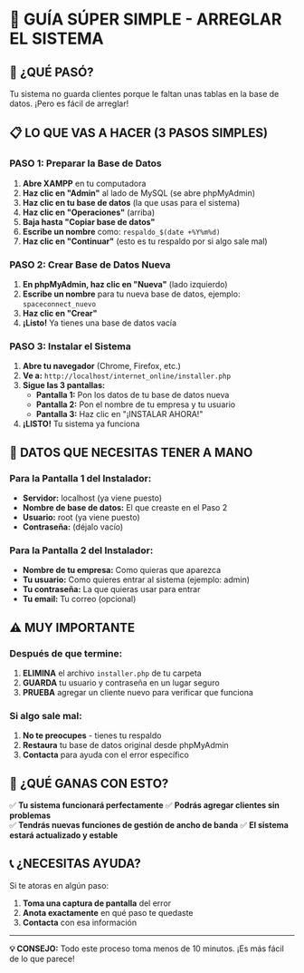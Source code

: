 # 🚀 GUÍA SÚPER SIMPLE - ARREGLAR EL SISTEMA

## 🎯 ¿QUÉ PASÓ?
Tu sistema no guarda clientes porque le faltan unas tablas en la base de datos. ¡Pero es fácil de arreglar!

## 📋 LO QUE VAS A HACER (3 PASOS SIMPLES)

### PASO 1: Preparar la Base de Datos
1. **Abre XAMPP** en tu computadora
2. **Haz clic en "Admin"** al lado de MySQL (se abre phpMyAdmin)
3. **Haz clic en tu base de datos** (la que usas para el sistema)
4. **Haz clic en "Operaciones"** (arriba)
5. **Baja hasta "Copiar base de datos"**
6. **Escribe un nombre** como: `respaldo_$(date +%Y%m%d)`
7. **Haz clic en "Continuar"** (esto es tu respaldo por si algo sale mal)

### PASO 2: Crear Base de Datos Nueva
1. **En phpMyAdmin, haz clic en "Nueva"** (lado izquierdo)
2. **Escribe un nombre** para tu nueva base de datos, ejemplo: `spaceconnect_nuevo`
3. **Haz clic en "Crear"**
4. **¡Listo!** Ya tienes una base de datos vacía

### PASO 3: Instalar el Sistema
1. **Abre tu navegador** (Chrome, Firefox, etc.)
2. **Ve a:** `http://localhost/internet_online/installer.php`
3. **Sigue las 3 pantallas:**
   - **Pantalla 1:** Pon los datos de tu base de datos nueva
   - **Pantalla 2:** Pon el nombre de tu empresa y tu usuario
   - **Pantalla 3:** Haz clic en "¡INSTALAR AHORA!"
4. **¡LISTO!** Tu sistema ya funciona

## 📝 DATOS QUE NECESITAS TENER A MANO

### Para la Pantalla 1 del Instalador:
- **Servidor:** localhost (ya viene puesto)
- **Nombre de base de datos:** El que creaste en el Paso 2
- **Usuario:** root (ya viene puesto)
- **Contraseña:** (déjalo vacío)

### Para la Pantalla 2 del Instalador:
- **Nombre de tu empresa:** Como quieras que aparezca
- **Tu usuario:** Como quieres entrar al sistema (ejemplo: admin)
- **Tu contraseña:** La que quieras usar para entrar
- **Tu email:** Tu correo (opcional)

## ⚠️ MUY IMPORTANTE

### Después de que termine:
1. **ELIMINA** el archivo `installer.php` de tu carpeta
2. **GUARDA** tu usuario y contraseña en un lugar seguro
3. **PRUEBA** agregar un cliente nuevo para verificar que funciona

### Si algo sale mal:
1. **No te preocupes** - tienes tu respaldo
2. **Restaura** tu base de datos original desde phpMyAdmin
3. **Contacta** para ayuda con el error específico

## 🎉 ¿QUÉ GANAS CON ESTO?

✅ **Tu sistema funcionará perfectamente**
✅ **Podrás agregar clientes sin problemas**  
✅ **Tendrás nuevas funciones de gestión de ancho de banda**
✅ **El sistema estará actualizado y estable**

## 📞 ¿NECESITAS AYUDA?

Si te atoras en algún paso:
1. **Toma una captura de pantalla** del error
2. **Anota exactamente** en qué paso te quedaste
3. **Contacta** con esa información

---

**💡 CONSEJO:** Todo este proceso toma menos de 10 minutos. ¡Es más fácil de lo que parece!